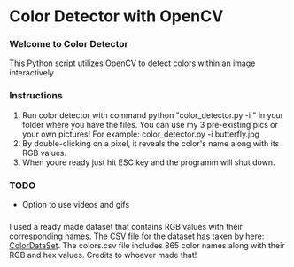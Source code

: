 # Color Detector with OpenCV

### Welcome to Color Detector
This Python script utilizes OpenCV to detect colors within an image interactively.

### Instructions
1. Run color detector with command python "color_detector.py -i <add your image path here>" in your folder where you have the files. You can use my 3 pre-existing pics or your own pictures! For example: color_detector.py -i butterfly.jpg
2. By double-clicking on a pixel, it reveals the color's name along with its RGB values. 
3. When youre ready just hit ESC key and the programm will shut down.

### TODO
- Option to use videos and gifs

### 
I used a ready made dataset that contains RGB values with their corresponding names. The CSV file for the dataset has taken by here: [ColorDataSet](https://github.com/codebrainz/color-names/blob/master/output/colors.csv). The colors.csv file includes 865 color names along with their RGB and hex values. Credits to whoever made that!